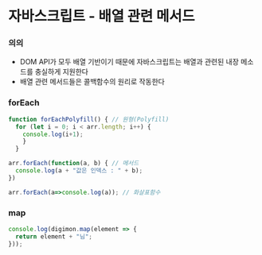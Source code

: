 # 자바스크립트 - 배열 관련 메서드
### 의의
- DOM API가 모두 배열 기반이기 때문에 자바스크립트는 배열과 관련된 내장 메소드를 충실하게 지원한다
- 배열 관련 메서드들은 콜백함수의 원리로 작동한다

### forEach
```javascript
function forEachPolyfill() { // 원형(Polyfill)
  for (let i = 0; i < arr.length; i++) {
    console.log(i+1);
    }
  }

arr.forEach(function(a, b) { // 메서드
  console.log(a + "값은 인덱스 : " + b);
})

arr.forEach(a=>console.log(a)); // 화살표함수
```

### map
```javascript
console.log(digimon.map(element => {
  return element + "님";
}));
```
